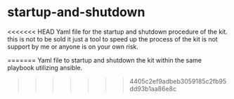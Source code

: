 # startup-and-shutdown
<<<<<<< HEAD
Yaml file for the startup and shutdown procedure of the kit.
this is not to be sold it just a tool to speed up the process of the kit is not support by me or anyone is on your own risk.

=======
Yaml file to startup and shutdown the kit within the same playbook utilizing ansible.
>>>>>>> 4405c2ef9adbeb3059185c2fb95dd93b1aa86e8c
